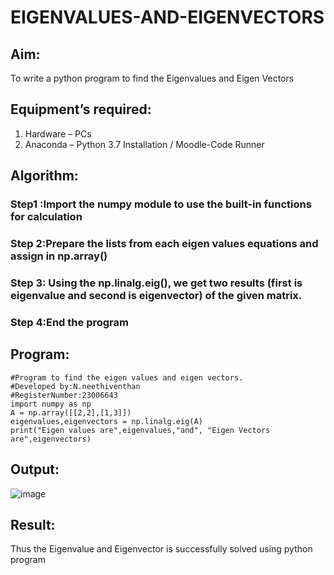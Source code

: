 # EIGENVALUES-AND-EIGENVECTORS
## Aim:
To write a python program to find the Eigenvalues and Eigen Vectors
## Equipment’s required:
1. 	Hardware – PCs
2. 	Anaconda – Python 3.7 Installation / Moodle-Code Runner
## Algorithm:
### Step1 :Import the numpy module to use the built-in functions for calculation 
### Step 2:Prepare the lists from each eigen values equations and assign in np.array()
### Step 3: Using the np.linalg.eig(),  we get two results (first is eigenvalue and second is eigenvector) of the given matrix.
### Step 4:End the program 

## Program:
~~~
#Program to find the eigen values and eigen vectors.
#Developed by:N.neethiventhan 
#RegisterNumber:23006643
import numpy as np
A = np.array([[2,2],[1,3]])
eigenvalues,eigenvectors = np.linalg.eig(A)
print("Eigen values are",eigenvalues,"and", "Eigen Vectors are",eigenvectors)
~~~
## Output:
![image](https://github.com/Neethiventhan123/EIGENVALUES-AND-EIGENVECTORS/assets/148514848/6fce606f-3b28-43ac-9c2b-cd61e5a2ff4d)

## Result:
Thus the Eigenvalue and Eigenvector is successfully solved using python program
